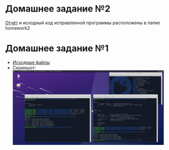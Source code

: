 # Домашнее задание №2
[Отчёт](https://github.com/Bopobywek/csa-hse-2022/blob/master/homework2/homework.md) и исходный код исправленной программы расположены в папке homework2

# Домашнее задание №1
- [Исходные файлы](https://github.com/Bopobywek/csa-hse-2022/blob/master/homework1)
- Скриншот:
![alt text](https://github.com/Bopobywek/csa-hse-2022/blob/master/homework1/Homework1.png)
